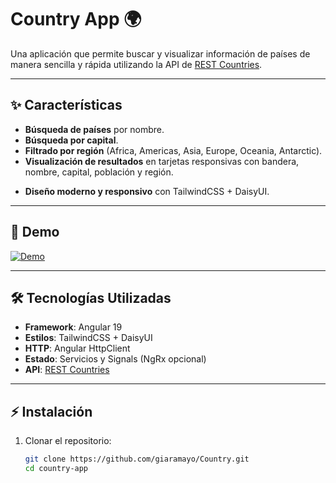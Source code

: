 # Country App 🌍  

Una aplicación que permite buscar y visualizar información de países de manera sencilla y rápida utilizando la API de [REST Countries](https://restcountries.com/).  

---

## ✨ Características

- **Búsqueda de países** por nombre.  
- **Búsqueda por capital**.  
- **Filtrado por región** (Africa, Americas, Asia, Europe, Oceania, Antarctic).  
- **Visualización de resultados** en tarjetas responsivas con bandera, nombre, capital, población y región.  
<!-- - **Detalle del país**: muestra información extendida (idiomas, monedas, fronteras, mapa, etc.).  
- **Historial de búsqueda** para acceder rápidamente.   -->
- **Diseño moderno y responsivo** con TailwindCSS + DaisyUI.  

---

## 🚀 Demo

[![Demo](https://raw.githubusercontent.com/giaramayo/gifs-app/refs/heads/main/assets/demo.png)](https://giaramayo.github.io/gifs-app/dashboard/trending)

---

## 🛠️ Tecnologías Utilizadas

- **Framework**: Angular 19  
- **Estilos**: TailwindCSS + DaisyUI  
- **HTTP**: Angular HttpClient  
- **Estado**: Servicios y Signals (NgRx opcional)  
- **API**: [REST Countries](https://restcountries.com/)  

---

## ⚡ Instalación

1. Clonar el repositorio:  
   ```bash
   git clone https://github.com/giaramayo/Country.git
   cd country-app
